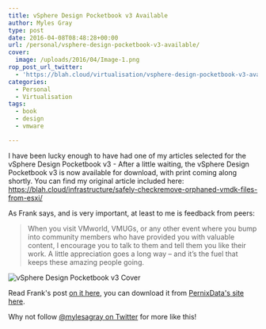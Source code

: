 ```yaml
---
title: vSphere Design Pocketbook v3 Available
author: Myles Gray
type: post
date: 2016-04-08T08:48:28+00:00
url: /personal/vsphere-design-pocketbook-v3-available/
cover:
  image: /uploads/2016/04/Image-1.png
rop_post_url_twitter:
  - 'https://blah.cloud/virtualisation/vsphere-design-pocketbook-v3-available/?utm_source=ReviveOldPost&utm_medium=social&utm_campaign=ReviveOldPost'
categories:
  - Personal
  - Virtualisation
tags:
  - book
  - design
  - vmware

---
```

I have been lucky enough to have had one of my articles selected for the vSphere Design Pocketbook v3 - After a little waiting, the vSphere Design Pocketbook v3 is now available for download, with print coming along shortly. You can find my original article included here: <https://blah.cloud/infrastructure/safely-checkremove-orphaned-vmdk-files-from-esxi/>

As Frank says, and is very important, at least to me is feedback from peers:

> When you visit VMworld, VMUGs, or any other event where you bump into community members who have provided you with valuable content, I encourage you to talk to them and tell them you like their work. A little appreciation goes a long way – and it’s the fuel that keeps these amazing people going.

<!--more-->

![vSphere Design Pocketbook v3 Cover][1] 

Read Frank's post [on it here][2], you can download it from [PernixData's site here][3].

Why not follow [@mylesagray on Twitter][4] for more like this!

 [1]: /uploads/2016/04/vSphere-Design-Pocketbook-3-cover.png
 [2]: http://frankdenneman.nl/2016/04/08/vsphere-design-pocketbook-v3-available/
 [3]: http://www.pernixdata.com/resource/vsphere-design-pocketbook-30-social-media-edition
 [4]: https://twitter.com/mylesagray